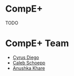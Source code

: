 # CompE+

TODO

# CompE+ Team

-   [Cyrus Diego](https://github.com/cyrusdiego)
-   [Caleb Schoepp](https://calebschoepp.com)
-   [Anushka Khare](https://github.com/vibin)